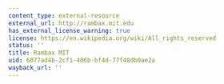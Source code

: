 ```yaml
---
content_type: external-resource
external_url: http://rambax.mit.edu
has_external_license_warning: true
license: https://en.wikipedia.org/wiki/All_rights_reserved
status: ''
title: Rambax MIT
uid: 6077ad4b-2cf1-406b-bf4d-77f48db0ae2a
wayback_url: ''
---
```

